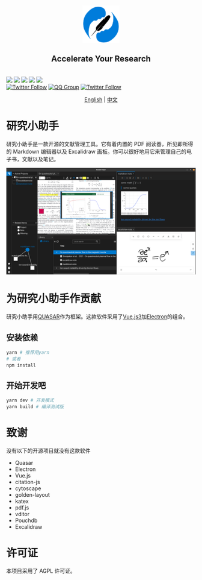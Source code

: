 <p align="center">
<img src="src/assets/logo.svg"
style="width: 100px; vertical-align:middle">
<br>
<h2 align="center">Accelerate Your Research</h2>
<br>
<a title="Build Status" target="_blank" href="https://github.com/ResearchHelper/research-helper/actions"><img src="https://img.shields.io/github/actions/workflow/status/ResearchHelper/research-helper/build.yml?style=flat-square"></a>
<a title="Release" target="_blank" href="https://github.com/ResearchHelper/research-helper/releases"><img src="https://img.shields.io/github/v/release/ResearchHelper/research-helper?style=flat-square"></a>
<a title="Downloads" target="_blank" href="https://github.com/ResearchHelper/research-helper/releases"><img src="https://img.shields.io/github/downloads/ResearchHelper/research-helper/total?style=flat-square"></a>
<a title="Stars" target="_blank" href="https://github.com/ResearchHelper/research-helper"><img src="https://img.shields.io/github/stars/ResearchHelper/research-helper?style=flat-square"></a>
<a title="Commits" target="_blank" href="https://github.com/ResearchHelper/research-helper/commits/main"><img src="https://img.shields.io/github/commit-activity/m/ResearchHelper/research-helper?style=flat-square"></a>
<br>
<a title="Twitter" target="_blank" href="https://twitter.com/Reseach_Helper"><img alt="Twitter Follow" src="https://img.shields.io/badge/@Research_Helper-1976d2?logo=twitter&style=social"></a>
<a title="QQ" target="_blank" href=""><img alt="QQ Group" src="https://img.shields.io/badge/QQ:808198109-1976d2?logo=tencentqq&style=social"></a>
<a title="Discord" target="_blank" href="https://discord.gg/GQNATNqWkM"><img alt="Twitter Follow" src="https://img.shields.io/badge/research--helper-1976d2?logo=discord&style=social"></a>
</p>

<p align="center">
<a href="https://github.com/ResearchHelper/research-helper/README.md">English</a>
|
<a href="https://github.com/ResearchHelper/research-helper/README.zh_CN.md">中文</a>
</p>

# 研究小助手

研究小助手是一款开源的文献管理工具。它有着内置的 PDF 阅读器，所见即所得的 Markdown 编辑器以及 Excalidraw 画板。你可以很好地用它来管理自己的电子书，文献以及笔记。

![screenshot.png](./galleries/screenshot.png)

# 为研究小助手作贡献

研究小助手用[QUASAR](https://quasar.dev)作为框架。这款软件采用了[Vue.js3](https://vuejs.org)加[Electron](https://www.electronjs.org)的组合。

## 安装依赖

```bash
yarn # 推荐用yarn
# 或者
npm install
```

## 开始开发吧

```bash
yarn dev # 开发模式
yarn build # 编译测试版
```

# 致谢

没有以下的开源项目就没有这款软件

- Quasar
- Electron
- Vue.js
- citation-js
- cytoscape
- golden-layout
- katex
- pdf.js
- vditor
- Pouchdb
- Excalidraw

# 许可证

本项目采用了 AGPL 许可证。
